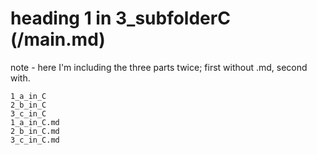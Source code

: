 # heading 1 in 3_subfolderC (/main.md) 

note - here I'm including the three parts twice; first without .md, second with.

``` parts
1_a_in_C
2_b_in_C
3_c_in_C
1_a_in_C.md
2_b_in_C.md
3_c_in_C.md
```